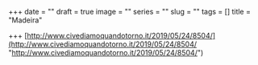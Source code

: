 +++
date = ""
draft = true
image = ""
series = ""
slug = ""
tags = []
title = "Madeira"

+++
[http://www.civediamoquandotorno.it/2019/05/24/8504/](http://www.civediamoquandotorno.it/2019/05/24/8504/ "http://www.civediamoquandotorno.it/2019/05/24/8504/")